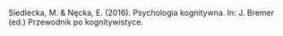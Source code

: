 ﻿---
layout: post
date:   2016-01-03 09:00:00
pdf: 
link: 
categories: book
---

Siedlecka, M. & Nęcka, E. (2016). Psychologia kognitywna. In: J. Bremer (ed.) Przewodnik po kognitywistyce.
